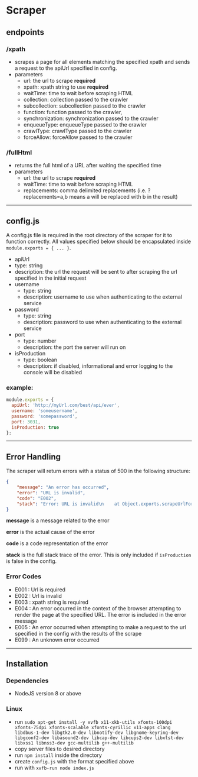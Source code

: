 # Scraper

## endpoints
### /xpath
 - scrapes a page for all elements matching the specified xpath and sends a request to the apiUrl specified in config.
 - parameters
   - url: the url to scrape **required**
   - xpath: xpath string to use **required**
   - waitTime: time to wait before scraping HTML
   - collection: collection passed to the crawler
   - subcollection: subcollection passed to the crawler
   - function: function passed to the crawler,
   - synchronization: synchronization passed to the crawler
   - enqueueType: enqueueType passed to the crawler
   - crawlType: crawlType passed to the crawler
   - forceAllow: forceAllow passed to the crawler

### /fullHtml
 - returns the full html of a URL after waiting the specified time
 - parameters
   - url: the url to scrape **required**
   - waitTime: time to wait before scraping HTML
   - replacements: comma delimited replacements (i.e. ?replacements=a,b means a will be replaced with b in the result)

---

## config.js
A config.js file is required in the root directory of the scraper for it to function correctly.
All values specified below should be encapsulated inside `module.exports = { ... }`.
  - apiUrl
   - type: string
   - description: the url the request will be sent to after scraping the url specified in the initial request
 - username
   - type: string
   - description: username to use when authenticating to the external service
 - password
   - type: string
   - description: password to use when authenticating to the external service
 - port
   - type: number
   - description: the port the server will run on
 - isProduction
   - type: boolean
   - description: if disabled, informational and error logging to the console will be disabled
### example:
```javascript
module.exports = {
  apiUrl: 'http://myUrl.com/best/api/ever',
  username: 'someusername',
  password: 'somepassword',
  port: 3031,
  isProduction: true
};
```

---

## Error Handling
The scraper will return errors with a status of 500 in the following structure:
```json
{
    "message": "An error has occurred",
    "error": "URL is invalid",
    "code": "E002",
    "stack": "Error: URL is invalid\n    at Object.exports.scrapeUrlForFullHtml ..."
}
```

**message** is a message related to the error

**error** is the actual cause of the error

**code** is a code representation of the error

**stack** is the full stack trace of the error. This is only included if `isProduction` is false in the config.

### Error Codes
 - E001 : Url is required
 - E002 : Url is invalid
 - E003 : xpath string is required
 - E004 : An error occurred in the context of the browser attempting to render the page at the specified URL. The error is included in the error message
 - E005 : An error occurred when attempting to make a request to the url specified in the config with the results of the scrape
 - E099 : An unknown error occurred

---

## Installation
### Dependencies
 - NodeJS version 8 or above
### Linux
 - run `sudo apt-get install -y xvfb x11-xkb-utils xfonts-100dpi xfonts-75dpi xfonts-scalable xfonts-cyrillic x11-apps clang libdbus-1-dev libgtk2.0-dev libnotify-dev libgnome-keyring-dev libgconf2-dev libasound2-dev libcap-dev libcups2-dev libxtst-dev libxss1 libnss3-dev gcc-multilib g++-multilib`
 - copy server files to desired directory
 - run `npm install` inside the directory
 - create `config.js` with the format specified above
 - run with `xvfb-run node index.js`